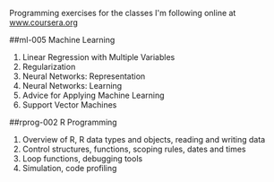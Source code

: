 Programming exercises for the classes I'm following online at www.coursera.org


##ml-005 Machine Learning

1. Linear Regression with Multiple Variables
2. Regularization
3. Neural Networks: Representation
4. Neural Networks: Learning
5. Advice for Applying Machine Learning
6. Support Vector Machines

##rprog-002 R Programming

1. Overview of R, R data types and objects, reading and writing data
2. Control structures, functions, scoping rules, dates and times
3. Loop functions, debugging tools
4. Simulation, code profiling